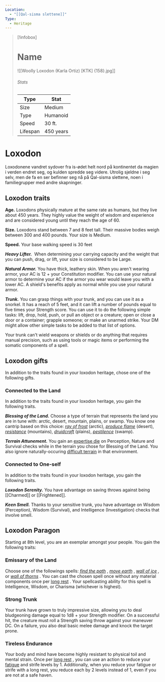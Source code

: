 ```yaml
---
Location:
  - "[[Qal-sisma slettene]]"
Type:
  - Heritage
---
```

> [!infobox]
> # Name
> ![[Woolly Loxodon (Karla Ortiz) [KTK] {158}.jpg]]
> ###### Stats
> | Type | Stat |
> | ---- | ---- |
> | Size | Medium |
> | Type | Humanoid |
> | Speed | 30 ft. |
> | Lifespan | 450 years |
# Loxodon

Loxodonene vandret sydover fra is-ødet helt nord på kontinentet da magien i verden endret seg, og kulden spredde seg videre. Utrolig sjeldne i seg selv, men de fa en ser befinner seg nå på Qal-sisma slettene, noen i familiegrupper med andre skapninger.

## Loxodon traits

**Age.** Loxodons physically mature at the same rate as humans, but they live about 450 years. They highly value the weight of wisdom and experience and are considered young until they reach the age of 60.

**Size.** Loxodons stand between 7 and 8 feet tall. Their massive bodies weigh between 300 and 400 pounds. Your size is Medium.

**Speed.** Your base walking speed is 30 feet

**_Heavy Lifter._**  When determining your carrying capacity and the weight that you can push, drag, or lift, your size is considered to be Large. 

***Natural Armor.*** You have thick, leathery skin. When you aren't wearing armor, your AC is 12 + your Constitution modifier. You can use your natural armor to determine your AC if the armor you wear would leave you with a lower AC. A shield's benefits apply as normal while you use your natural armor.

***Trunk.*** You can grasp things with your trunk, and you can use it as a snorkel. It has a reach of 5 feet, and it can lift a number of pounds equal to five times your Strength score. You can use it to do the following simple tasks: lift, drop, hold, push, or pull an object or a creature; open or close a door or a container; grapple someone; or make an unarmed strike. Your DM might allow other simple tasks to be added to that list of options.

Your trunk can't wield weapons or shields or do anything that requires manual precision, such as using tools or magic items or performing the somatic components of a spell.

## Loxodon gifts

In addition to the traits found in your loxodon heritage, chose one of the following gifts.

### Connected to the Land

In addition to the traits found in your loxodon heritage, you gain the following traits.

**_Blessing of the Land._** Choose a type of terrain that represents the land you are in tune with: arctic, desert, mountain, plains, or swamp. You know one cantrip based on this choice: _[ray of frost](https://a5e.tools/spell/ray-frost "Click to view a local node.")_ (arctic), _[produce flame](https://a5e.tools/spell/produce-flame "Click to view a local node.")_ (desert), _[resistance](https://a5e.tools/spell/resistance "Click to view a local node.")_ (mountains), _[druidcraft](https://a5e.tools/spell/druidcraft "Click to view a local node.")_ (plains), _[pestilence](https://a5e.tools/spell/pestilence "Click to view a local node.")_ (swamp).

**_Terrain Attunement._** You gain an [expertise die](https://a5e.tools/node/77 "Click to view a local node.") on Perception, Nature and Survival checks while in the terrain you chose for Blessing of the Land. You also ignore naturally-occuring [difficult terrain](https://a5e.tools/rules/world-bonuses-penalties-and-cover "Click to view a local node.") in that environment.

### Connected to One-self

In addition to the traits found in your loxodon heritage, you gain the following traits.

***Loxodon Serenity.*** You have advantage on saving throws against being [[Charmed]]  or [[Frightened]].

***Keen Smell.*** Thanks to your sensitive trunk, you have advantage on Wisdom (Perception), Wisdom (Survival), and Intelligence (Investigation) checks that involve smell.

## Loxodon Paragon

Starting at 8th level, you are an exemplar amongst your people. You gain the following traits:

### Emissary of the Land

Choose one of the followings spells: _[find the path](https://a5e.tools/spell/find-path "Click to view a local node.")_ , _[move earth](https://a5e.tools/spell/move-earth "Click to view a local node.")_ , _[wall of ice](https://a5e.tools/spell/wall-ice "Click to view a local node.") ,_ or _[wall of thorns](https://a5e.tools/spell/wall-thorns "Click to view a local node.")_ . You can cast the chosen spell once without any material components once per [long rest](https://a5e.tools/rules/resting "Click to view a local node.") . Your spellcasting ability for this spell is Intelligence, Wisdom, or Charisma (whichever is highest).

### Strong Trunk

Your trunk have grown to truly impressive size, allowing you to deal bludgeoning damage equal to 1d8 + your Strength modifier. On a successful hit, the creature must roll a Strength saving throw against your maneuver DC. On a failure, you also deal basic melee damage and knock the target prone.

### Tireless Endurance

Your body and mind have become highly resistant to physical toil and mental strain. Once per [long rest](https://a5e.tools/rules/resting "Click to view a local node.") , you can use an action to reduce your [fatigue](https://a5e.tools/rules/conditions "Click to view a local node.")  and strife levels by 1. Additionally, when you reduce your fatigue or strife with a long rest, you reduce each by 2 levels instead of 1, even if you are not at a safe haven.